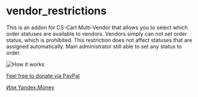 # vendor_restrictions
This is an addon for CS-Cart Multi-Vendor that allows you to select which order statuses are available to vendors. Vendors simply can not set order status, which is prohibited. This restriction does not affect statuses that are assigned automatically. Main administrator still able to set any status to order.

![How it works](https://looga.ru/app/uploads/restricted_vendor-order_statuses_cs-cart_loogaru.gif "How it works")

[Feel free to donate via PayPal](https://www.paypal.me/loogaru/15usd)

[Или Yandex.Money](http://yasobe.ru/na/loogaru)

